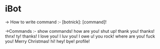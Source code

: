 # iBot
 -> How to write command :-
 [botnick]: [command]!
 
 ->Commands :-
 show commands!
 how are you!
 shut up!
 thank you!
 thanks!
 thnx!
 ty!
 thanks!
 I love you!
 I luv you!
 I owe u!
 you rock!
 where are you!
 fuck you!
 Merry Christmas!
 hi!
 hey!
 bye!
 profile!
